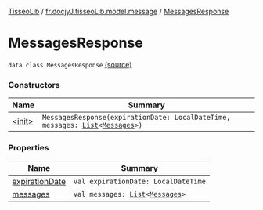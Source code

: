 [TisseoLib](../../index.md) / [fr.docjyJ.tisseoLib.model.message](../index.md) / [MessagesResponse](./index.md)

# MessagesResponse

`data class MessagesResponse` [(source)](https://github.com/docjyJ/TisseoLib/tree/master/src/main/kotlin/fr/docjyJ/tisseoLib/model/message/MessagesResponse.kt#L5)

### Constructors

| Name | Summary |
|---|---|
| [&lt;init&gt;](-init-.md) | `MessagesResponse(expirationDate: LocalDateTime, messages: `[`List`](https://kotlinlang.org/api/latest/jvm/stdlib/kotlin.collections/-list/index.html)`<`[`Messages`](../-messages/index.md)`>)` |

### Properties

| Name | Summary |
|---|---|
| [expirationDate](expiration-date.md) | `val expirationDate: LocalDateTime` |
| [messages](messages.md) | `val messages: `[`List`](https://kotlinlang.org/api/latest/jvm/stdlib/kotlin.collections/-list/index.html)`<`[`Messages`](../-messages/index.md)`>` |
